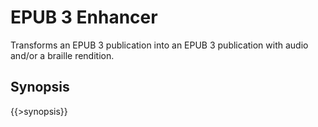 <link rev="dp2:doc" href="src/main/resources/xml/epub3-to-epub3.xpl"/>
<link rel="rdf:type" href="http://www.daisy.org/ns/pipeline/userdoc"/>
<meta property="dc:title" content="EPUB 3 Enhancer"/>

# EPUB 3 Enhancer

Transforms an EPUB 3 publication into an EPUB 3 publication with audio and/or a braille rendition.

## Synopsis

{{>synopsis}}

